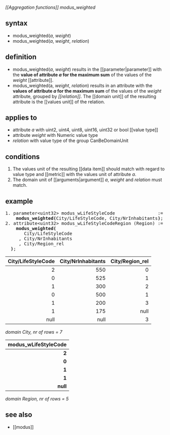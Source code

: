*[[Aggregation functions]] modus_weighted*

## syntax

- modus_weighted(*a*, *weight*)
- modus_weighted(*a*, *weight*, *relation*)

## definition

- modus_weighted(*a*, *weight*) results in the [[parameter|parameter]] with the **value of attribute *a* for the maximum sum** of the values of the *weight* [[attribute]].
- modus_weighted(a, *weight*, *relation*) results in an attribute with the **values of attribute *a* for the maximum sum** of the values of the *weight* attribute, grouped by *[[relation]]*. The [[domain unit]] of the resulting attribute is the [[values unit]] of the relation.

## applies to

- attribute *a* with uint2, uint4, uint8, uint16, uint32 or bool [[value type]] 
- attribute *weight* with Numeric value type
- *relation* with value type of the group CanBeDomainUnit

## conditions

1. The values unit of the resulting [[data item]] should match with regard to value type and [[metric]] with the values unit of attribute *a*.
2. The domain unit of [[arguments|argument]] *a*, *weight* and *relation* must match.

## example

<pre>
1. parameter&lt;uint32&gt; modus_wLifeStyleCode                := 
    <B>modus_weighted(</B>City/LifeStyleCode, City/NrInhabitants<B>)</B>; result = 0
2. attribute&lt;uint32&gt; modus_wLifeStyleCodeRegion (Region) :=
    <B>modus_weighted(</B>
       City/LifeStyleCode
     , City/NrInhabitants
     , City/Region_rel
  <B>)</B>;
</pre>

| City/LifeStyleCode | City/NrInhabitants | City/Region_rel |
|-------------------:|-------------------:|----------------:|
| 2                  | 550                | 0               |
| 0                  | 525                | 1               |
| 1                  | 300                | 2               |
| 0                  | 500                | 1               |
| 1                  | 200                | 3               |
| 1                  | 175                | null            |
| null               | null               | 3               |

*domain City, nr of rows = 7*


| **modus_wLifeStyleCode** |
|-------------------------:|
| **2**                    |
| **0**                    |
| **1**                    |
| **1**                    |
| **null**                 |

*domain Region, nr of rows = 5*

## see also

- [[modus]]